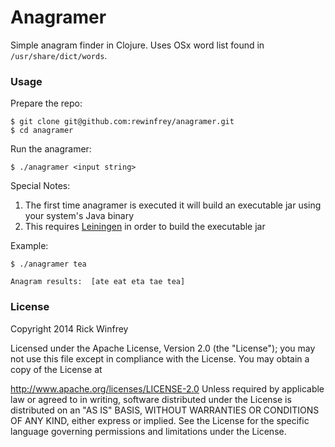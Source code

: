 # Anagramer

Simple anagram finder in Clojure. Uses OSx word list found in `/usr/share/dict/words`.

### Usage

Prepare the repo:

```
$ git clone git@github.com:rewinfrey/anagramer.git
$ cd anagramer
```

Run the anagramer:

```
$ ./anagramer <input string>
```

Special Notes:

1. The first time anagramer is executed it will build an executable jar using your system's Java binary
2. This requires [Leiningen](http://leiningen.org/) in order to build the executable jar

Example:

```
$ ./anagramer tea

Anagram results:  [ate eat eta tae tea]

```

### License

Copyright 2014 Rick Winfrey

Licensed under the Apache License, Version 2.0 (the "License"); you may not use this file except in compliance with the License. You may obtain a copy of the License at

http://www.apache.org/licenses/LICENSE-2.0
Unless required by applicable law or agreed to in writing, software distributed under the License is distributed on an "AS IS" BASIS, WITHOUT WARRANTIES OR CONDITIONS OF ANY KIND, either express or implied. See the License for the specific language governing permissions and limitations under the License.
